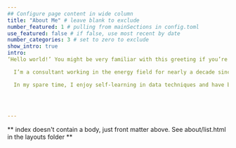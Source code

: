```yaml
---
## Configure page content in wide column
title: "About Me" # leave blank to exclude
number_featured: 1 # pulling from mainSections in config.toml
use_featured: false # if false, use most recent by date
number_categories: 3 # set to zero to exclude
show_intro: true
intro: 
‘Hello world!’ You might be very familiar with this greeting if you’re an expert in programming or just about to start your journey of becoming one. It is the first sentence you were asked to print on your screen, which I’d also like to greet you with!  My friends, I’d assume you’re also a data person, so wherever you live on this planet, we care about the same things and we talk about the same things! :)

  I’m a consultant working in the energy field for nearly a decade since I graduated from the Environmental Management program at Duke University. I’ve worked with utility clients throughout the states to help them quantify energy-saving opportunities, design demand-side management (DSM) programs, and evaluate the effectiveness of these programs. The energy field is changing rapidly these years with emerging technologies along with massive customer data available. My goal is to help bring these cutting-edge measures to customers through utility program channels. 

  In my spare time, I enjoy self-learning in data techniques and have been a loyal member of online learning platforms such as Coursera and Udemy. The main reason that I wanted to create a personal website is to start documenting some cool projects I’ve worked with and keep track of my new learning experience!




---
```


** index doesn't contain a body, just front matter above.
See about/list.html in the layouts folder **